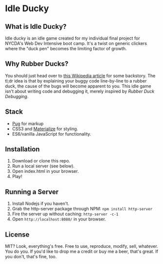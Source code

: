 # Idle Ducky

## What is Idle Ducky?

Idle ducky is an idle game created for my individual final project for NYCDA's Web Dev Intensive boot camp. It's a twist on generic clickers where the "duck pen" becomes the limiting factor of growth.

## Why Rubber Ducks?

You should just head over to [this Wikipedia article](https://en.wikipedia.org/wiki/Rubber_duck_debugging) for some backstory. The tl;dr idea is that by explaining your buggy code line-by-line to a rubber duck, the cause of the bugs will become apparent to you. This idle game isn't about writing code and debugging it, merely inspired by _Rubber Duck Debugging_.

## Stack

* [Pug](https://pugjs.org/api/getting-started.html) for markup
* CSS3 and [Materialize](https://materializecss.com/) for styling.
* ES6/vanilla JavaScript for functionality.

## Installation

1. Download or clone this repo.
2. Run a local server (see below).
3. Open index.html in your browser.
4. Play!

## Running a Server

1. Install Nodejs if you haven't.
2. Grab the http-server package through NPM: `npm install http-server`
3. Fire the server up without caching: `http-server -c-1`
4. Open `http://localhost:8080/` in your browser.

## License

MIT? Look, everything's free. Free to use, reproduce, modify, sell, whatever. You do you. If you'd like to drop me a credit or buy me a beer, that's great. If you don't, that's fine, too.
